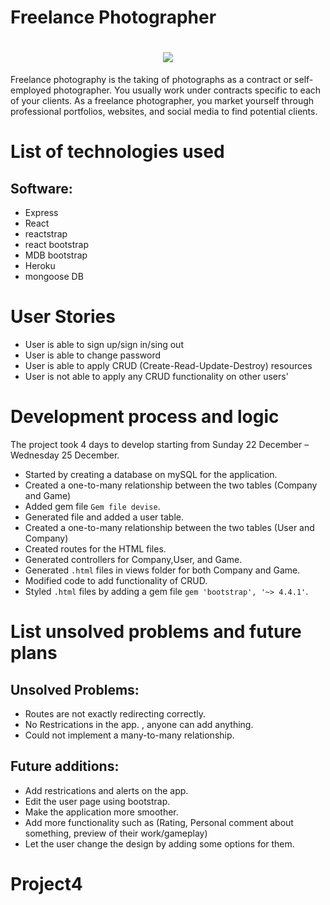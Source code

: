 # Freelance Photographer

<h1 align = center>
<img src= https://github.com/LeenaYaseen/connect4/blob/master/pic/logo-aa.png>

</h1>


Freelance photography is the taking of photographs as a contract or self-employed photographer. You usually work under contracts specific to each of your clients. As a freelance photographer, you market yourself through professional portfolios, websites, and social media to find potential clients.


# List of technologies used

## Software:
-	Express
-	React
-	reactstrap
-	react bootstrap
- MDB bootstrap
- Heroku
- mongoose DB


# User Stories

-	User is able to sign up/sign in/sing out
-	User is able to change password
-	User is able to apply CRUD (Create-Read-Update-Destroy) resources
- User is not able to apply any CRUD functionality on other users'


# Development process and logic

The project took 4 days to develop starting from Sunday 22 December – Wednesday 25 December.
<br>

-	Started by creating a database on mySQL for the application.
- Created a one-to-many relationship between the two tables (Company and Game)
-	Added gem file `Gem file devise`.
- Generated file and added a user table.
-	Created a one-to-many relationship between the two tables (User and Company)
-	Created routes for the HTML files.
- Generated controllers for Company,User, and Game.
- Generated `.html` files in views folder for both Company and Game.
- Modified code to add functionality of CRUD.
- Styled `.html` files by adding a gem file `gem 'bootstrap', '~> 4.4.1'`.


# List unsolved problems and future plans

## Unsolved Problems:
-	Routes are not exactly redirecting correctly.
- No Restrications in the app. , anyone can add anything.
- Could not implement a many-to-many relationship.

## Future additions:
-	Add restrications and alerts on the app.
-	Edit the user page using bootstrap.
-	Make the application more smoother.
-	Add more functionality such as (Rating, Personal comment about something, preview of their work/gameplay)
-	Let the user change the design by adding some options for them.






# Project4

